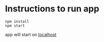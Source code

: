 # Instructions to run app

    npm install
    npm start

app will start on [localhost](http://localhost:3000)
